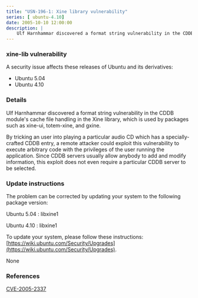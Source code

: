 ```yaml
---
title: "USN-196-1: Xine library vulnerability"
series: [ ubuntu-4.10]
date: 2005-10-10 12:00:00
description: |
    Ulf Harnhammar discovered a format string vulnerability in the CDDB module&#39;s cache file handling in the Xine library, which is used by packages such as xine-ui, totem-xine, and gxine.
--- 
```

 
### xine-lib vulnerability

A security issue affects these releases of Ubuntu and its derivatives:

* Ubuntu 5.04
* Ubuntu 4.10

### Details

Ulf Harnhammar discovered a format string vulnerability in the CDDB module&#39;s cache file handling in the Xine library, which is used by packages such as xine-ui, totem-xine, and gxine.

By tricking an user into playing a particular audio CD which has a specially-crafted CDDB entry, a remote attacker could exploit this vulnerability to execute arbitrary code with the privileges of the user running the application. Since CDDB servers usually allow anybody to add and modify information, this exploit does not even require a particular CDDB server to be selected.

### Update instructions

The problem can be corrected by updating your system to the following package version:

Ubuntu 5.04
 : libxine1 

Ubuntu 4.10
 : libxine1 

To update your system, please follow these instructions: [https://wiki.ubuntu.com/Security/Upgrades](https://wiki.ubuntu.com/Security/Upgrades).

None

### References

 [CVE-2005-2337](http://people.ubuntu.com/~ubuntu-security/cve/CVE-2005-2337)
 
